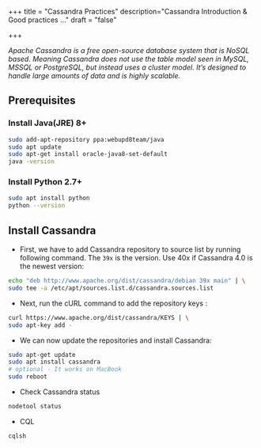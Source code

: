 +++
title = "Cassandra Practices"
description="Cassandra Introduction & Good practices ..."
draft = "false"

+++


_Apache Cassandra is a free open-source database system that is NoSQL based. Meaning Cassandra does not use the table model seen in MySQL, MSSQL or PostgreSQL, but instead uses a cluster model. It’s designed to handle large amounts of data and is highly scalable._


## Prerequisites

### Install Java(JRE) 8+

```bash
sudo add-apt-repository ppa:webupd8team/java
sudo apt update
sudo apt-get install oracle-java8-set-default
java -version
```

### Install Python 2.7+

```bash
sudo apt install python
python --version
```

## Install Cassandra

* First, we have to add Cassandra repository to source list by running following command. The `39x` is the version. Use 40x if Cassandra 4.0 is the newest version:

```bash
echo "deb http://www.apache.org/dist/cassandra/debian 39x main" | \
sudo tee -a /etc/apt/sources.list.d/cassandra.sources.list
```

* Next, run the cURL command to add the repository keys :

```bash
curl https://www.apache.org/dist/cassandra/KEYS | \
sudo apt-key add -
```

* We can now update the repositories and install Cassandra:

```bash 
sudo apt-get update
sudo apt install cassandra
# optional - It works on MacBook
sudo reboot
```

* Check Cassandra status

```bash
nodetool status
```

* CQL 

```bash
cqlsh
```













